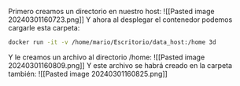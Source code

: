 Primero creamos un directorio en nuestro host:
![[Pasted image 20240301160723.png]]
Y ahora al desplegar el contenedor podemos cargarle esta carpeta:
```bash
docker run -it -v /home/mario/Escritorio/data_host:/home 3d
```
Y le creamos un archivo al directorio /home:
![[Pasted image 20240301160809.png]]
Y este archivo se habrá creado en la carpeta también:
![[Pasted image 20240301160825.png]]
